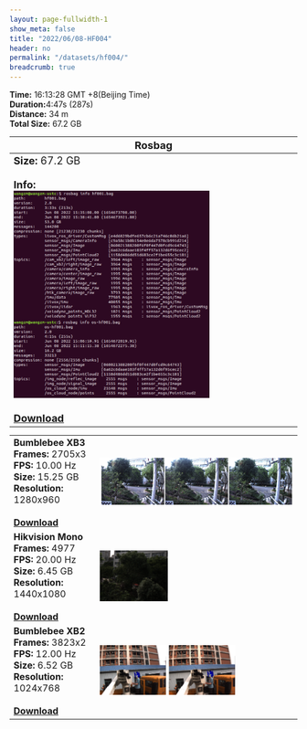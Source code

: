 ```yaml
---
layout: page-fullwidth-1
show_meta: false
title: "2022/06/08-HF004"
header: no
permalink: "/datasets/hf004/"
breadcrumb: true
---
```

<b>Time:</b> 16:13:28 GMT +8(Beijing Time) <br>
<b>Duration:</b>4:47s (287s)<br>
<b>Distance:</b> 34 m<br>
<b>Total Size:</b> 67.2 GB<br>

<td>
 <table>
 <thead>
	<tr>
      <th><font size="4">Rosbag</font></th>
	</tr >
  </thead>
	<tr>
        <td width="90%">
            <font size="4">
                    <b>Size:</b> 67.2 GB<br>
                    <br>
                    <b>Info:</b><br>
                    <img src="/data_image/aerial_01/hf001_bag_info.png" width='70%'/><br>
                    <br>
                    <b><a href="https://rec.ustc.edu.cn/share/ab1b66e0-17e2-11ed-a151-b9acf8bf61d8"><font size="4">Download</font></a></b>
            </font>
        </td>
    </tr>
</table>
</td>

<table>
	<tr>
	    <td width="30%">
        <font size="3">
            <b>Bumblebee XB3</b><br>
            <b>Frames:</b> 2705x3<br>
            <b>FPS:</b> 10.00 Hz<br>
            <b>Size:</b> 15.25 GB<br>
            <b>Resolution:</b> 1280x960<br>
            <br>
            <b><a href="https://rec.ustc.edu.cn/share/c0493700-214d-11ed-97d1-6bda13bf1e4c">Download</a></b>
        </font>
        </td>
        <td>
            <a href="https://rec.ustc.edu.cn/share/c0493700-214d-11ed-97d1-6bda13bf1e4c">
                <img src="/data_image/aerial_02/hf002_xb3.jpg" width='100%'/>
            </a>
        </td>
	</tr >
    <tr>
	    <td>
        <font size="3">
            <b>Hikvision Mono</b><br>
            <b>Frames:</b> 4977<br>
            <b>FPS:</b> 20.00 Hz<br>
            <b>Size:</b> 6.45 GB<br>
            <b>Resolution:</b> 1440x1080<br>
            <br>
            <b><a href="https://rec.ustc.edu.cn/share/7a412e40-214b-11ed-a3eb-4d1f9299897b">Download</a></b>
        </font>
        </td>
        <td>
            <a href="https://rec.ustc.edu.cn/share/7a412e40-214b-11ed-a3eb-4d1f9299897b">
                <img src="/data_image/aerial_02/hf002_hik_mono.png" width='35%'/>
            </a>
        </td>
	</tr >
	<tr>
	    <td>
        <font size="3">
            <b>Bumblebee XB2</b><br>
            <b>Frames:</b> 3823x2<br>
            <b>FPS:</b> 12.00 Hz<br>
            <b>Size:</b> 6.52 GB<br>
            <b>Resolution:</b> 1024x768<br>
            <br>
            <b><a href="https://rec.ustc.edu.cn/share/77f70410-214d-11ed-9b7d-a57190b67d09">Download</a></b>
        </font>
        </td>
        <td>
            <a href="https://rec.ustc.edu.cn/share/77f70410-214d-11ed-9b7d-a57190b67d09">
                <img src="/data_image/aerial_02/hf002_xb2.png" width='70%'/>
            </a>
        </td>
	</tr >
</table>